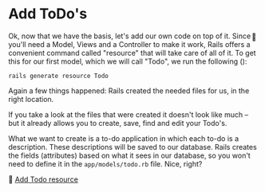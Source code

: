 # Add ToDo's

Ok, now that we have the basis, let's add our own code on top of it. Since you'll need a Model, Views and a Controller to make it work, Rails offers a convenient command called "resource" that will take care of all of it. To get this for our first model, which we will call "Todo", we run the following (<span style="display:inline-block;float:right;margin-top:-3.5em;margin-right:.5em;position:relative;">:whale:</span>):

```shell
rails generate resource Todo
```

Again a few things happened: Rails created the needed files for us, in the right location.

If you take a look at the files that were created it doesn't look like much – but it already allows you to create, save, find and edit your Todo's.

What we want to create is a to-do application in which each to-do is a description. These descriptions will be saved to our database. Rails creates the fields (attributes) based on what it sees in our database, so you won't need to define it in the `app/models/todo.rb` file. Nice, right?

💾 [Add Todo resource](https://github.com/bastilian/todo-application/commit/3aeb43dc2ea08fe1dade47cd6786bf799eb416bf)
